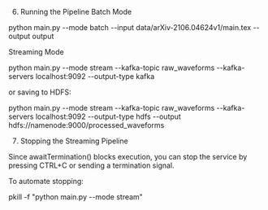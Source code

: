 

6. Running the Pipeline
Batch Mode

python main.py --mode batch --input data/arXiv-2106.04624v1/main.tex --output output

Streaming Mode

python main.py --mode stream --kafka-topic raw_waveforms --kafka-servers localhost:9092 --output-type kafka

or saving to HDFS:

python main.py --mode stream --kafka-topic raw_waveforms --kafka-servers localhost:9092 --output-type hdfs --output hdfs://namenode:9000/processed_waveforms

7. Stopping the Streaming Pipeline

Since awaitTermination() blocks execution, you can stop the service by pressing CTRL+C or sending a termination signal.

To automate stopping:

pkill -f "python main.py --mode stream"
